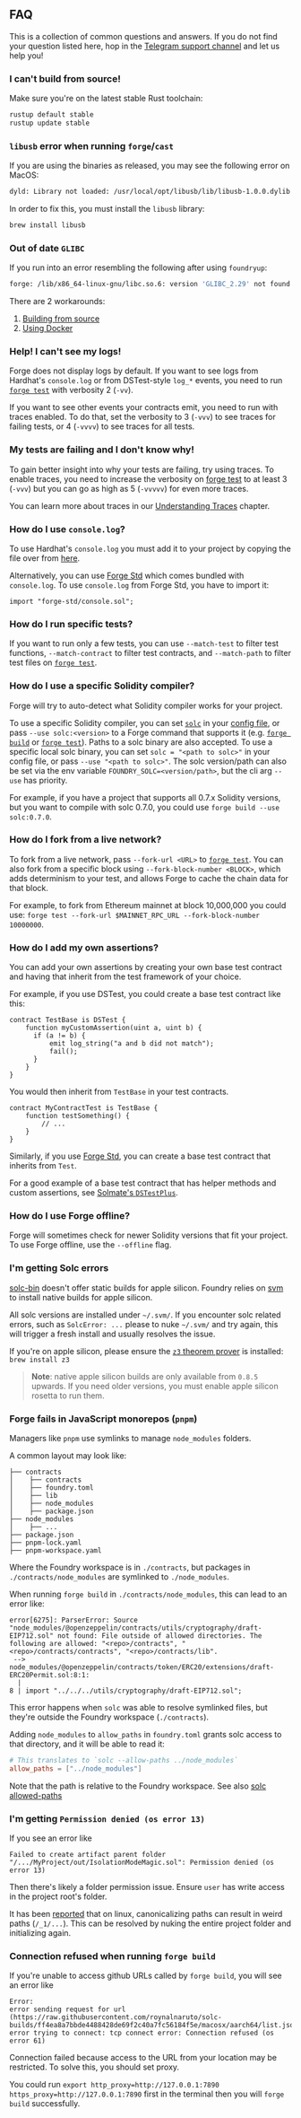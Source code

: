 ## FAQ

This is a collection of common questions and answers. If you do not find your question listed here, hop in the [Telegram support channel][tg-support]
and let us help you!

### I can't build from source!

Make sure you're on the latest stable Rust toolchain:
```sh
rustup default stable
rustup update stable
```

### `libusb` error when running `forge`/`cast`

If you are using the binaries as released, you may see the following error on MacOS:

```sh
dyld: Library not loaded: /usr/local/opt/libusb/lib/libusb-1.0.0.dylib
```

In order to fix this, you must install the `libusb` library:

```sh
brew install libusb
```

### Out of date `GLIBC`

If you run into an error resembling the following after using `foundryup`:

```sh
forge: /lib/x86_64-linux-gnu/libc.so.6: version 'GLIBC_2.29' not found (required by forge)
```

There are 2 workarounds:

1. [Building from source](./getting-started/installation.md#building-from-source)
2. [Using Docker](./getting-started/installation.md#using-foundry-with-docker)

### Help! I can't see my logs!

Forge does not display logs by default. If you want to see logs from Hardhat's `console.log` or from DSTest-style `log_*` events,
you need to run [`forge test`][forge-test] with verbosity 2 (`-vv`).

If you want to see other events your contracts emit, you need to run with traces enabled.
To do that, set the verbosity to 3 (`-vvv`) to see traces for failing tests, or 4 (`-vvvv`) to see traces for all tests.

### My tests are failing and I don't know why!

To gain better insight into why your tests are failing, try using traces. To enable traces, you need to increase the verbosity
on [forge test][forge-test] to at least 3 (`-vvv`) but you can go as high as 5 (`-vvvvv`) for even more traces.

You can learn more about traces in our [Understanding Traces][traces] chapter.

### How do I use `console.log`?

To use Hardhat's `console.log` you must add it to your project by copying the file over from [here][console-log].

Alternatively, you can use [Forge Std][forge-std] which comes bundled with `console.log`. To use `console.log` from Forge Std,
you have to import it:

```solidity
import "forge-std/console.sol";
```

### How do I run specific tests?

If you want to run only a few tests, you can use `--match-test` to filter test functions,
`--match-contract` to filter test contracts, and `--match-path` to filter test files on [`forge test`][forge-test].

### How do I use a specific Solidity compiler?

Forge will try to auto-detect what Solidity compiler works for your project.

To use a specific Solidity compiler, you can set [`solc`][config-solc] in your [config file][config],
or pass `--use solc:<version>` to a Forge command that supports it (e.g. [`forge build`][forge-build]
or [`forge test`][forge-test]).
Paths to a solc binary are also accepted. To use a specific local solc binary, you can set `solc = "<path to solc>"` in your config file, or pass `--use "<path to solc>"`.
The solc version/path can also be set via the env variable `FOUNDRY_SOLC=<version/path>`, but the cli arg `--use` has priority.

For example, if you have a project that supports all 0.7.x Solidity versions, but you want to compile with solc 0.7.0, you could use `forge build --use solc:0.7.0`.

### How do I fork from a live network?

To fork from a live network, pass `--fork-url <URL>` to [`forge test`][forge-test].
You can also fork from a specific block using `--fork-block-number <BLOCK>`, which adds determinism to your test, and allows Forge to cache
the chain data for that block.

For example, to fork from Ethereum mainnet at block 10,000,000 you could use: `forge test --fork-url $MAINNET_RPC_URL --fork-block-number 10000000`.

### How do I add my own assertions?

You can add your own assertions by creating your own base test contract and having that inherit from the test framework of your choice.

For example, if you use DSTest, you could create a base test contract like this:

```solidity
contract TestBase is DSTest {
    function myCustomAssertion(uint a, uint b) {
      if (a != b) {
          emit log_string("a and b did not match");
          fail();
      }
    }
}
```

You would then inherit from `TestBase` in your test contracts.

```solidity
contract MyContractTest is TestBase {
    function testSomething() {
        // ...
    }
}
```

Similarly, if you use [Forge Std][forge-std], you can create a base test contract that inherits from `Test`.

For a good example of a base test contract that has helper methods and custom assertions, see [Solmate's `DSTestPlus`][dstestplus].

### How do I use Forge offline?

Forge will sometimes check for newer Solidity versions that fit your project. To use Forge offline, use the `--offline` flag.

### I'm getting Solc errors

[solc-bin](https://binaries.soliditylang.org/) doesn't offer static builds for apple silicon. Foundry relies on [svm](https://github.com/roynalnaruto/svm-rs) to install native builds for apple silicon.

All solc versions are installed under `~/.svm/`. If you encounter solc related errors, such as `SolcError: ...` please to nuke `~/.svm/` and try again, this will trigger a fresh install and usually resolves the issue.

If you're on apple silicon, please ensure the [`z3` theorem prover](https://github.com/Z3Prover/z3) is installed: `brew install z3`

> **Note**: native apple silicon builds are only available from `0.8.5` upwards. If you need older versions, you must enable apple silicon rosetta to run them.

### Forge fails in JavaScript monorepos (`pnpm`)

Managers like `pnpm` use symlinks to manage `node_modules` folders.

A common layout may look like:

```text
├── contracts
│    ├── contracts
│    ├── foundry.toml
│    ├── lib
│    ├── node_modules
│    ├── package.json
├── node_modules
│    ├── ...
├── package.json
├── pnpm-lock.yaml
├── pnpm-workspace.yaml
```

Where the Foundry workspace is in `./contracts`, but packages in `./contracts/node_modules` are symlinked to `./node_modules`.

When running `forge build` in `./contracts/node_modules`, this can lead to an error like:

```console
error[6275]: ParserError: Source "node_modules/@openzeppelin/contracts/utils/cryptography/draft-EIP712.sol" not found: File outside of allowed directories. The following are allowed: "<repo>/contracts", "<repo>/contracts/contracts", "<repo>/contracts/lib".
 --> node_modules/@openzeppelin/contracts/token/ERC20/extensions/draft-ERC20Permit.sol:8:1:
  |
8 | import "../../../utils/cryptography/draft-EIP712.sol";
```

This error happens when `solc` was able to resolve symlinked files, but they're outside the Foundry workspace (`./contracts`).

Adding `node_modules` to `allow_paths` in `foundry.toml` grants solc access to that directory, and it will be able to read it:

```toml
# This translates to `solc --allow-paths ../node_modules`
allow_paths = ["../node_modules"]
```

Note that the path is relative to the Foundry workspace. See also [solc allowed-paths](https://docs.soliditylang.org/en/latest/path-resolution.html#allowed-paths)

### I'm getting `Permission denied (os error 13)`

If you see an error like

```console
Failed to create artifact parent folder "/.../MyProject/out/IsolationModeMagic.sol": Permission denied (os error 13)
```

Then there's likely a folder permission issue. Ensure `user` has write access in the project root's folder.

It has been [reported](https://github.com/foundry-rs/foundry/issues/3268) that on linux, canonicalizing paths can result in weird paths (`/_1/...`). This can be resolved by nuking the entire project folder and initializing again.

### Connection refused when running `forge build`

If you're unable to access github URLs called by `forge build`, you will see an error like

```console
Error:
error sending request for url (https://raw.githubusercontent.com/roynalnaruto/solc-builds/ff4ea8a7bbde4488428de69f2c40a7fc56184f5e/macosx/aarch64/list.json): error trying to connect: tcp connect error: Connection refused (os error 61)
```

Connection failed because access to the URL from your location may be restricted. To solve this, you should set proxy.

You could run `export http_proxy=http://127.0.0.1:7890 https_proxy=http://127.0.0.1:7890` first in the terminal then you will `forge build` successfully.

[tg-support]: https://t.me/foundry_support
[forge-test]: ./reference/forge/forge-test.md
[traces]: ./forge/traces.md
[config-solc]: ./reference/config/solidity-compiler.md#solc_version
[config]: ./config/
[forge-build]: ./reference/forge/forge-build.md
[console-log]: ./reference/forge-std/console-log.md
[forge-std]: https://github.com/foundry-rs/forge-std
[dstestplus]: https://github.com/transmissions11/solmate/blob/19a4f345970ed39ee6369f343d145e0d4071c18a/src/test/utils/DSTestPlus.sol#L10
